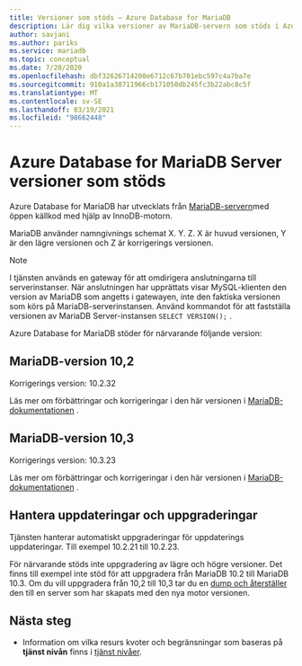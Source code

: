 ```yaml
---
title: Versioner som stöds – Azure Database for MariaDB
description: Lär dig vilka versioner av MariaDB-servern som stöds i Azure Database for MariaDBs tjänsten.
author: savjani
ms.author: pariks
ms.service: mariadb
ms.topic: conceptual
ms.date: 7/20/2020
ms.openlocfilehash: dbf32626714200e6712c67b701ebc597c4a7ba7e
ms.sourcegitcommit: 910a1a38711966cb171050db245fc3b22abc8c5f
ms.translationtype: MT
ms.contentlocale: sv-SE
ms.lasthandoff: 03/19/2021
ms.locfileid: "98662448"
---
```

# <a name="supported-azure-database-for-mariadb-server-versions"></a>Azure Database for MariaDB Server versioner som stöds

Azure Database for MariaDB har utvecklats från [MariaDB-servern](https://downloads.mariadb.org/)med öppen källkod med hjälp av InnoDB-motorn.

MariaDB använder namngivnings schemat X. Y. Z. X är huvud versionen, Y är den lägre versionen och Z är korrigerings versionen.

> [!NOTE]
> I tjänsten används en gateway för att omdirigera anslutningarna till serverinstanser. När anslutningen har upprättats visar MySQL-klienten den version av MariaDB som angetts i gatewayen, inte den faktiska versionen som körs på MariaDB-serverinstansen. Använd kommandot för att fastställa versionen av MariaDB Server-instansen `SELECT VERSION();` .

Azure Database for MariaDB stöder för närvarande följande version:

## <a name="mariadb-version-102"></a>MariaDB-version 10,2

Korrigerings version: 10.2.32

Läs mer om förbättringar och korrigeringar i den här versionen i [MariaDB-dokumentationen](https://mariadb.com/kb/en/mariadb-10232-release-notes/) .

## <a name="mariadb-version-103"></a>MariaDB-version 10,3

Korrigerings version: 10.3.23

Läs mer om förbättringar och korrigeringar i den här versionen i [MariaDB-dokumentationen](https://mariadb.com/kb/en/mariadb-10323-release-notes/) .

## <a name="managing-updates-and-upgrades"></a>Hantera uppdateringar och uppgraderingar
Tjänsten hanterar automatiskt uppgraderingar för uppdaterings uppdateringar. Till exempel 10.2.21 till 10.2.23.  

För närvarande stöds inte uppgradering av lägre och högre versioner. Det finns till exempel inte stöd för att uppgradera från MariaDB 10.2 till MariaDB 10.3. Om du vill uppgradera från 10,2 till 10,3 tar du en [dump och återställer](./howto-migrate-dump-restore.md) den till en server som har skapats med den nya motor versionen.

## <a name="next-steps"></a>Nästa steg

- Information om vilka resurs kvoter och begränsningar som baseras på **tjänst nivån** finns i [tjänst nivåer](./concepts-pricing-tiers.md).
